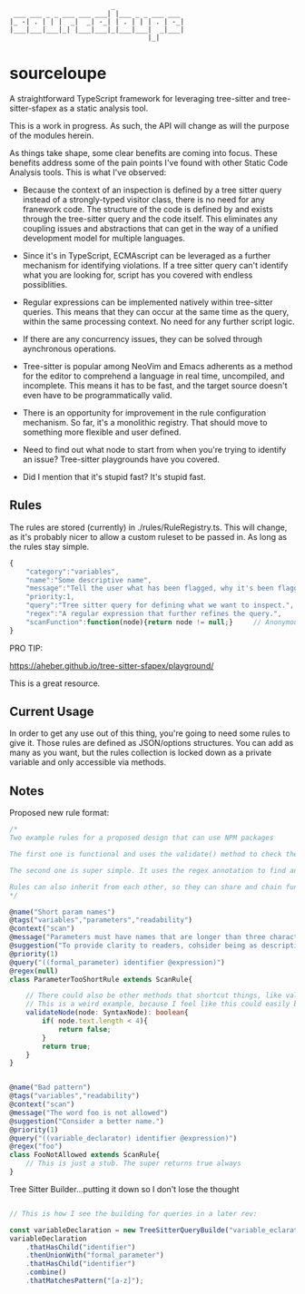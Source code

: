 ```
                         _                 
 ___ ___ _ _ ___ ___ ___| |___ _ _ ___ ___ 
|_ -| . | | |  _|  _| -_| | . | | | . | -_|
|___|___|___|_| |___|___|_|___|___|  _|___|
                                  |_|   
```
# sourceloupe

A straightforward TypeScript framework for leveraging tree-sitter and tree-sitter-sfapex as a static analysis tool.

This is a work in progress. As such, the API will change as will the purpose of the modules herein.

As things take shape, some clear benefits are coming into focus. These benefits address some of the pain points I've found with other Static Code Analysis tools. This is what I've observed:

* Because the context of an inspection is defined by a tree sitter query instead of a strongly-typed visitor class, there is no need for any franework code.  The structure of the code is defined by and exists through the tree-sitter query and the code itself. This eliminates any coupling issues and abstractions that can get in the way of a unified development model for multiple languages.

* Since it's in TypeScript, ECMAscript can be leveraged as a further mechanism for identifying violations. If a tree sitter query can't identify what you are looking for, script has you covered with endless possiblities.

* Regular expressions can be implemented natively within tree-sitter queries. This means that they can occur at the same time as the query, within the same processing context. No need for any further script logic.

* If there are any concurrency issues, they can be solved through aynchronous operations.

* Tree-sitter is popular among NeoVim and Emacs adherents as a method for the editor to comprehend a language in real time, uncompiled, and incomplete. This means it has to be fast, and the target source doesn't even have to be programmatically valid.

* There is an opportunity for improvement in the rule configuration mechanism. So far, it's a monolithic registry. That should move to something more flexible and user defined.

* Need to find out what node to start from when you're trying to identify an issue? Tree-sitter playgrounds have you covered.

* Did I mention that it's stupid fast? It's stupid fast.

## Rules

The rules are stored (currently) in ./rules/RuleRegistry.ts. This will change, as it's probably nicer to allow a custom ruleset to be passed in. As long as the rules stay simple.

```javascript
{
    "category":"variables",
    "name":"Some descriptive name",
    "message":"Tell the user what has been flagged, why it's been flagged, and how to fix it.",
    "priority:1,
    "query":"Tree sitter query for defining what we want to inspect.",
    "regex":"A regular expression that further refines the query.",
    "scanFunction":function(node){return node != null;}     // Anonymous function to run against the node
}
```

PRO TIP:

https://aheber.github.io/tree-sitter-sfapex/playground/

This is a great resource.



## Current Usage

In order to get any use out of this thing, you're going to need some rules to give it.
Those rules are defined as JSON/options structures. You can add as many as you want, but the rules collection is locked down as a private variable and only accessible via methods. 

## Notes

Proposed new rule format:


```TypeScript
/*
Two example rules for a proposed design that can use NPM packages

The first one is functional and uses the validate() method to check the length of parameter names. Those parameter names are collected by the tree-sitter query in the @query annotation

The second one is super simple. It uses the regex annotation to find any variable name that has the word "foo" in it. There is no other processing, so the vallidate() method is just a stub

Rules can also inherit from each other, so they can share and chain funcitonality if needed.
*/

@name("Short param names")
@tags("variables","parameters","readability")
@context("scan")
@message("Parameters must have names that are longer than three characters")
@suggestion("To provide clarity to readers, cohsider being as descriptive as possible with variable names wihle remaining clear and concise.")
@priority(1)
@query("((formal_parameter) identifier @expression)")
@regex(null)
class ParameterTooShortRule extends ScanRule{

    // There could also be other methods that shortcut things, like validateText
    // This is a weird example, because I feel like this could easily be a parameterized rule with a spread argument
    validateNode(node: SyntaxNode): boolean{
        if( node.text.length < 4){
            return false;
        }
        return true;
    }
}


@name("Bad pattern")
@tags("variables","readability")
@context("scan")
@message("The word foo is not allowed")
@suggestion("Consider a better name.")
@priority(1)
@query("((variable_declarator) identifier @expression)")
@regex("foo")
class FooNotAllowed extends ScanRule{
    // This is just a stub. The super returns true always
}

```

Tree Sitter Builder...putting it down so I don't lose the thought
```TypeScript

// This is how I see the building for queries in a later rev:

const variableDeclaration = new TreeSitterQueryBuilde("variable_eclarator");
variableDeclaration
    .thatHasChild("identifier")
    .thenUnionWith("formal_parameter")
    .thatHasChild("identifier")
    .combine()
    .thatMatchesPattern("[a-z]");

```